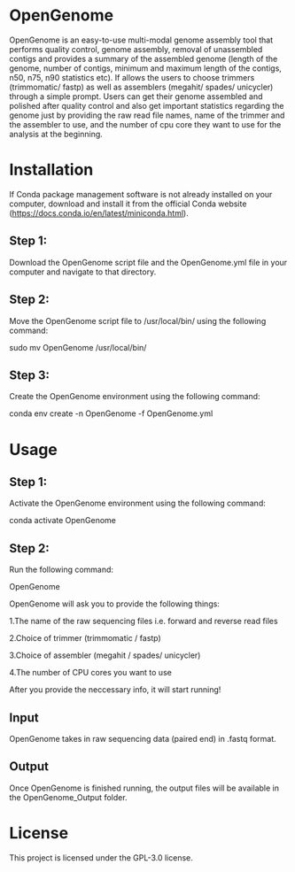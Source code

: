 # OpenGenome
OpenGenome is an easy-to-use multi-modal genome assembly tool that performs quality control, genome assembly, removal of unassembled contigs and provides a summary of the assembled genome (length of the genome, number of contigs, minimum and maximum length of the contigs, n50, n75, n90 statistics etc). If allows the users to choose trimmers (trimmomatic/ fastp) as well as assemblers (megahit/ spades/ unicycler) through a simple prompt. Users can get their genome assembled and polished after quality control and also get important statistics regarding the genome just by providing the raw read file names, name of the trimmer and the assembler to use, and the number of cpu core they want to use for the analysis at the beginning. 
# Installation
If Conda package management software is not already installed on your computer, download and install it from the official Conda website (https://docs.conda.io/en/latest/miniconda.html).
## Step 1:
Download the OpenGenome script file and the OpenGenome.yml file in your computer and navigate to that directory.

## Step 2:
Move the OpenGenome script file to /usr/local/bin/ using the following command:

sudo mv OpenGenome /usr/local/bin/

## Step 3: 
Create the OpenGenome environment using the following command:

conda env create -n OpenGenome -f OpenGenome.yml
# Usage
## Step 1: 
Activate the OpenGenome environment using the following command:

conda activate OpenGenome
## Step 2: 
Run the following command:

OpenGenome

OpenGenome will ask you to provide the following things:

1.The name of the raw sequencing files i.e. forward and reverse read files

2.Choice of trimmer (trimmomatic / fastp)

3.Choice of assembler (megahit / spades/ unicycler)

4.The number of CPU cores you want to use

After you provide the neccessary info, it will start running!
## Input
OpenGenome takes in raw sequencing data (paired end) in .fastq format.
## Output
Once OpenGenome is finished running, the output files will be available in the OpenGenome_Output folder.
# License
This project is licensed under the GPL-3.0 license.

